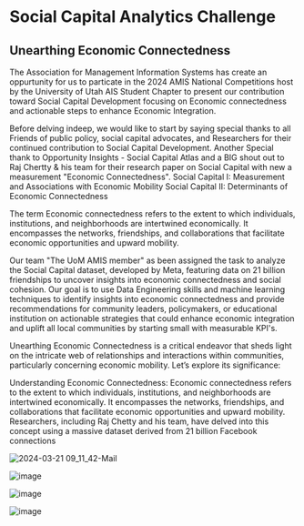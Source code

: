 # Social Capital Analytics Challenge
## Unearthing Economic Connectedness
The Association for Management Information Systems has create an oppurtunity for us to particate in the 2024 AMIS National Competitions host by the University of Utah AIS Student Chapter to present our contribution toward Social Capital Development focusing on Economic connectedness and actionable steps to enhance Economic Integration. 

Before delving indeep, we would like to start by saying special thanks to all Friends of public policy, social capital advocates, and Researchers for their continued contribution to Social Capital Development. 
Another Special thank to Opportunity Insights -  Social Capital Atlas and a BIG shout out to Raj Chertty & his team for their research paper on Social Capital with new a measurement "Economic Connectedness".
Social Capital I: Measurement and Associations with Economic Mobility
Social Capital II: Determinants of Economic Connectedness

The term Economic connectedness refers to the extent to which individuals, institutions, and neighborhoods are intertwined economically. It encompasses the networks, friendships, and collaborations that facilitate economic opportunities and upward mobility. 

Our team "The UoM AMIS member" as been assigned the task to analyze the Social Capital dataset, developed by Meta, featuring data on 21 billion friendships to uncover insights into economic connectedness and social cohesion. 
Our goal is to use Data Engineering skills and machine learning techniques to identify insights  into economic connectedness and provide recommendations for community leaders, policymakers, or educational institution on actionable strategies that could enhance economic integration and uplift all local communities by starting small with measurable KPI's. 

Unearthing Economic Connectedness is a critical endeavor that sheds light on the intricate web of relationships and interactions within communities, particularly concerning economic mobility. Let’s explore its significance:

Understanding Economic Connectedness:
Economic connectedness refers to the extent to which individuals, institutions, and neighborhoods are intertwined economically. It encompasses the networks, friendships, and collaborations that facilitate economic opportunities and upward mobility.
Researchers, including Raj Chetty and his team, have delved into this concept using a massive dataset derived from 21 billion Facebook connections

![2024-03-21 09_11_42-Mail](https://github.com/DallasBaba/Unearthing-Economic-Connectedness/assets/104704361/23940b62-9d9c-4aec-af74-bedf3c11e605)


![image](https://github.com/DallasBaba/Unearthing-Economic-Connectedness/assets/104704361/08476de1-23fc-4355-9d56-be3a657bbe27)

![image](https://github.com/DallasBaba/Unearthing-Economic-Connectedness/assets/104704361/c5396623-6a20-4df9-89e7-33bcf7d44a57)

![image](https://github.com/DallasBaba/Unearthing-Economic-Connectedness/assets/104704361/5eecab06-efb1-47c0-bc2e-5d5d0757b4af)

